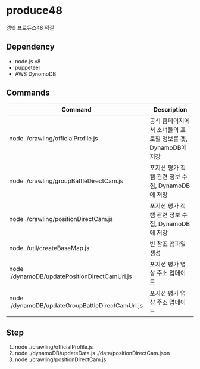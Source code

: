 # produce48

엠넷 프로듀스48 덕질

## Dependency

- node.js v8
- puppeteer
- AWS DynomoDB

## Commands

| Command | Description |
| --- | --- |
| node ./crawling/officialProfile.js | 공식 홈페이지에서 소녀들의 프로필 정보를 겟, DynamoDB에 저장 |
| node ./crawling/groupBattleDirectCam.js | 포지션 평가 직캠 관련 정보 수집, DynamoDB에 저장 |
| node ./crawling/positionDirectCam.js | 포지션 평가 직캠 관련 정보 수집, DynamoDB에 저장 |
| node ./util/createBaseMap.js | 빈 참조 맵파일 생성 |
| node ./dynamoDB/updatePositionDirectCamUrl.js | 포지션 평가 영상 주소 업데이트 |
| node ./dynamoDB/updateGroupBattleDirectCamUrl.js | 포지션 평가 영상 주소 업데이트 |

## Step

1. node ./crawling/officialProfile.js
2. node ./dynamoDB/updateData.js ./data/positionDirectCam.json
3. node ./crawling/positionDirectCam.js